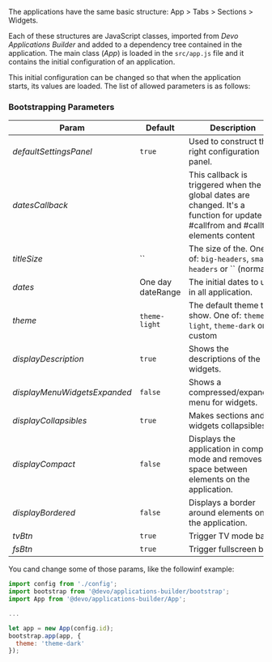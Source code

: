 The applications have the same basic structure: App > Tabs > Sections > Widgets.

Each of these structures are JavaScript classes, imported from
_Devo Applications Builder_ and added to a dependency tree contained in the
application.
The main class (_App_) is loaded in the `src/app.js` file and it contains the initial configuration of an application.

This initial configuration can be changed so that when the application starts, its values are loaded. The list of allowed parameters is as follows:

### Bootstrapping Parameters

| Param                        | Default           | Description                                                                                                                     |
| ---------------------------- | ----------------- | ------------------------------------------------------------------------------------------------------------------------------- |
| _defaultSettingsPanel_       | `true`            | Used to construct the right configuration panel.                                                                                |
| _datesCallback_              |                   | This callback is triggered when the global dates are changed. It's a function for update #callfrom and #callto elements content |
| _titleSize_                  | ``                | The size of the. One of: `big-headers`, `small-headers` or `` (normal)                                                          |
| _dates_                      | One day dateRange | The initial dates to use in all application.                                                                                    |
| _theme_                      | `theme-light`     | The default theme to show. One of: `theme-light`, `theme-dark` or custom                                                        |
| _displayDescription_         | `true`            | Shows the descriptions of the widgets.                                                                                          |
| _displayMenuWidgetsExpanded_ | `false`           | Shows a compressed/expanded menu for widgets.                                                                                   |
| _displayCollapsibles_        | `true`            | Makes sections and widgets collapsibles.                                                                                        |
| _displayCompact_             | `false`           | Displays the application in compact mode and removes the space between elements on the application.                             |
| _displayBordered_            | `false`           | Displays a border around elements on the application.                                                                           |
| _tvBtn_                      | `true`            | Trigger TV mode bar.                                                                                                            |
| _fsBtn_                      | `true`            | Trigger fullscreen bar.                                                                                                         |

You cand change some of those params, like the followinf example:

```javascript
import config from './config';
import bootstrap from '@devo/applications-builder/bootstrap';
import App from '@devo/applications-builder/App';

...

let app = new App(config.id);
bootstrap.app(app, {
  theme: 'theme-dark'
});
```
